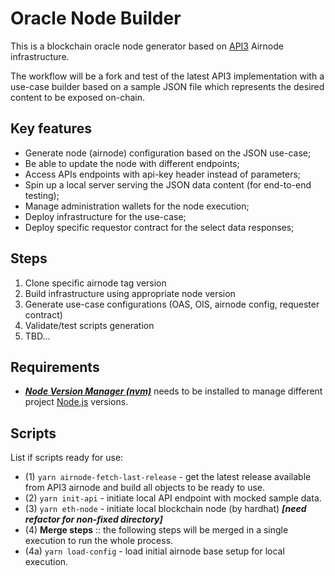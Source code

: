 # Oracle Node Builder

This is a blockchain oracle node generator based on [API3](https://api3.org/) Airnode infrastructure.

The workflow will be a fork and test of the latest API3 implementation with a use-case builder based on a sample JSON file which represents the desired content to be exposed on-chain.

## Key features

- Generate node (airnode) configuration based on the JSON use-case;
- Be able to update the node with different endpoints;
- Access APIs endpoints with api-key header instead of parameters;
- Spin up a local server serving the JSON data content (for end-to-end testing);
- Manage administration wallets for the node execution;
- Deploy infrastructure for the use-case;
- Deploy specific requestor contract for the select data responses;

## Steps

1. Clone specific airnode tag version
2. Build infrastructure using appropriate node version
3. Generate use-case configurations (OAS, OIS, airnode config, requester contract)
4. Validate/test scripts generation
5. TBD...

## Requirements

- [**_Node Version Manager (nvm)_**](https://github.com/nvm-sh/nvm) needs to be installed to manage different project [Node.js](https://nodejs.org) versions.

## Scripts

List if scripts ready for use:

- (1) `yarn airnode-fetch-last-release` - get the latest release available from API3 airnode and build all objects to be ready to use.
- (2) `yarn init-api` - initiate local API endpoint with mocked sample data.
- (3) `yarn eth-node` - initiate local blockchain node (by hardhat) **_[need refactor for non-fixed directory]_**
- (4) **Merge steps** :: the following steps will be merged in a single execution to run the whole process.
- (4a) `yarn load-config` - load initial airnode base setup for local execution.
